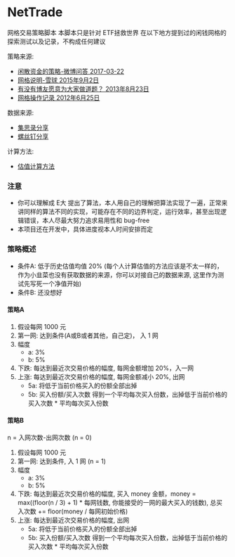 # NetTrade
网格交易策略脚本
本脚本只是针对 ETF拯救世界 在以下地方提到过的闲钱网格的探索测试以及记录，不构成任何建议

策略来源:
* [闲散资金的策略-微博问答 2017-03-22](https://weibo.com/ttwenda/p/show?id=2310684088171439759396)
* [网格说明-雪球 2015年9月2日](https://xueqiu.com/4776750571/55799950)
* [有没有博友愿意为大家做道题？ 2013年8月23日](https://www.chinaetfs.net/?p=895)
* [网格操作记录 2012年6月25日](https://www.chinaetfs.net/?p=757)

数据来源:
* [集思录分享](https://www.jisilu.cn/question/55996)
* [螺丝钉分享](https://xueqiu.com/1997857856/62838103)

计算方法:
* [估值计算方法](http://fund.eastmoney.com/news/1594,20170322722385868.html)


### 注意
* 你可以理解成 E大 提出了算法，本人用自己的理解把算法实现了一遍，正常来讲同样的算法不同的实现，可能存在不同的边界判定，运行效率，甚至出现逻辑错误，本人尽最大努力追求易用性和 bug-free
* 本项目还在开发中，具体进度视本人时间安排而定

### 策略概述

* 条件A: 低于历史估值均值 20% (每个人计算估值的方法应该是不太一样的，作为小韭菜也没有获取数据的来源，你可以对接自己的数据来源, 这里作为测试先写死一个净值开始)
* 条件B: 还没想好

#### 策略A
1. 假设每网 1000 元
2. 第一网: 达到条件(A或B或者其他，自己定)， 入 1 网
3. 幅度
   * a: 3%
   * b: 5%
4. 下跌: 每达到最近次交易价格的幅度, 每网金额增加 20%，入一网
5. 上涨: 每达到最近次交易价格的幅度, 每网金额减小 20%,  出网
   * 5a: 将低于当前价格买入的份额全部出掉
   * 5b: 买入份额/买入次数 得到一个平均每次买入份数，出掉低于当前价格的买入次数 * 平均每次买入份数

#### 策略B
n = 入网次数-出网次数 (n = 0)
1. 假设每网 1000 元
2. 第一网:  达到条件, 入 1 网 (n = 1)
3. 幅度
   * a: 3%
   * b: 5%
4. 下跌: 每达到最近次交易价格的幅度, 买入 money 金额，money = max((floor(n / 3) + 1) * 每网钱数, 你能接受的一网的最大买入的钱数), 总买入次数 += floor(money / 每网初始价格)
5. 上涨: 每达到最近次交易价格的幅度, 出网
   * 5a: 将低于当前价格买入的份额全部出掉
   * 5b: 买入份额/买入次数 得到一个平均每次买入份数，出掉低于当前价格的买入次数 * 平均每次买入份数
